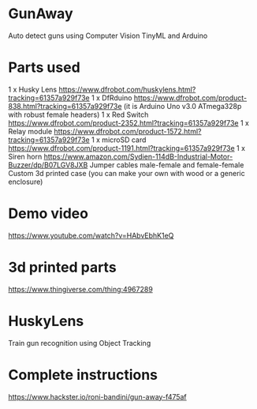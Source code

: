 # GunAway
Auto detect guns using Computer Vision TinyML and Arduino

# Parts used
1 x Husky Lens https://www.dfrobot.com/huskylens.html?tracking=61357a929f73e
1 x DfRduino https://www.dfrobot.com/product-838.html?tracking=61357a929f73e (it is Arduino Uno v3.0 ATmega328p with robust female headers)
1 x Red Switch https://www.dfrobot.com/product-2352.html?tracking=61357a929f73e 
1 x Relay module https://www.dfrobot.com/product-1572.html?tracking=61357a929f73e 
1 x microSD card https://www.dfrobot.com/product-1191.html?tracking=61357a929f73e
1 x Siren horn https://www.amazon.com/Sydien-114dB-Industrial-Motor-Buzzer/dp/B07LGV8JXB
Jumper cables male-female and female-female
Custom 3d printed case (you can make your own with wood or a generic enclosure)

# Demo video
https://www.youtube.com/watch?v=HAbvEbhK1eQ

# 3d printed parts
https://www.thingiverse.com/thing:4967289

# HuskyLens
Train gun recognition using Object Tracking

# Complete instructions 
https://www.hackster.io/roni-bandini/gun-away-f475af
